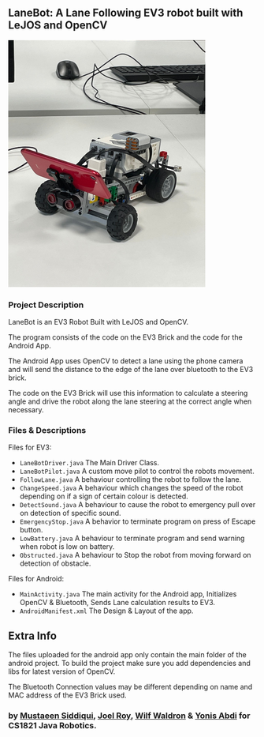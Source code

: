 ## LaneBot: A Lane Following EV3 robot built with LeJOS and OpenCV 
<img src="LaneBot.jpg" width="400" height="500"/>

### Project Description 

LaneBot is an EV3 Robot Built with LeJOS and OpenCV. 


The program consists of the code on the EV3 Brick and the code for the Android App. 

The Android App uses OpenCV to detect a lane using the phone camera
and will send the distance to the edge of the lane over bluetooth to the EV3 brick.

The code on the EV3 Brick will use this information to calculate a steering angle and drive the robot along the lane steering at the correct angle when necessary.

### Files & Descriptions
Files for EV3:


- `LaneBotDriver.java` The Main Driver Class.
- `LaneBotPilot.java` A custom move pilot to control the robots movement.
- `FollowLane.java` A behaviour controlling the robot to follow the lane.
- `ChangeSpeed.java` A behaviour which changes the speed of the robot depending on if a sign of certain colour is detected.
- `DetectSound.java` A behaviour to cause the robot to emergency pull over on detection of specific sound.
- `EmergencyStop.java` A behavior to terminate program on press of Escape button.
- `LowBattery.java` A behaviour to terminate program and send warning when robot is low on battery.
- `Obstructed.java` A behaviour to Stop the robot from moving forward on detection of obstacle.


Files for Android:


- `MainActivity.java` The main activity for the Android app, Initializes OpenCV & Bluetooth, Sends Lane calculation results to EV3.
- `AndroidManifest.xml` The Design & Layout of the app. 


## Extra Info 
The files uploaded for the android app only contain the main folder of the android project. To build the project make sure you add dependencies and libs for latest version of OpenCV. 

The Bluetooth Connection values may be different depending on name and MAC address of the EV3 Brick used. 
### by [Mustaeen Siddiqui](https://github.com/MaskedTTN), [Joel Roy](https://github.com/JoelRoy1), [Wilf Waldron](https://github.com/GitWilf) & [Yonis Abdi](https://github.com/yb700) for CS1821 Java Robotics.

